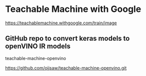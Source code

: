 # Teachable Machine with Google

https://teachablemachine.withgoogle.com/train/image

## GitHub repo to convert keras models to openVINO IR models

teachable-machine-openvino

https://github.com/ojjsaw/teachable-machine-openvino.git
